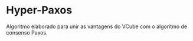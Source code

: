 # Hyper-Paxos
Algoritmo elaborado para unir as vantagens do VCube com o algoritmo de consenso Paxos.
